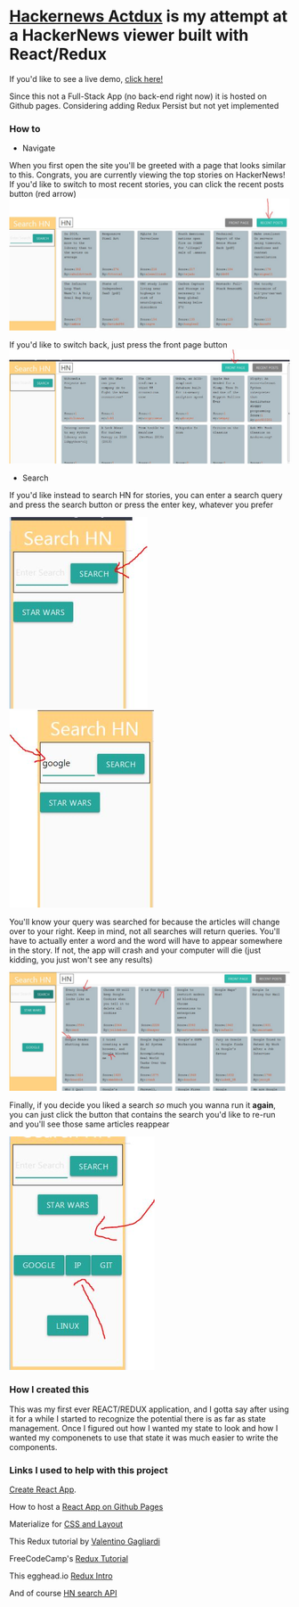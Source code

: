 # [Hackernews Actdux](https://dcoco1890.github.io/hackernews-actdux/) is my attempt at a HackerNews viewer built with React/Redux

If you'd like to see a live demo, [click here!](https://dcoco1890.github.io/hackernews-actdux/)

Since this not a Full-Stack App (no back-end right now) it is hosted on Github pages. Considering adding Redux Persist but not yet implemented  


### How to
* Navigate

When you first open the site you'll be greeted with a page that looks similar to this. Congrats, you are currently viewing the top stories on HackerNews! If you'd like to switch to most recent stories, you can click the recent posts button (red arrow)
![f](hnRM_00.JPG)


If you'd like to switch back, just press the front page button
![front](hnRM_01.JPG)

* Search

If you'd like instead to search HN for stories, you can enter a search query and press the search button or press the enter key, whatever you prefer

![search0](hnRM_02.JPG)
![search1](hnRM_03.JPG)


You'll know your query was searched for because the articles will change over to your right. Keep in mind, not all searches will return queries. You'll have to actually enter a word and the word will have to appear somewhere in the story. If not, the app will crash and your computer will die (just kidding, you just won't see any results) 

![search2](hnRM_04.JPG)

Finally, if you decide you liked a search *so* much you wanna run it **again**, you can just click the button that contains the search you'd like to re-run and you'll see those same articles reappear

![lastsearch](hnRM_05.JPG)


### How I created this

This was my first ever REACT/REDUX application, and I gotta say after using it for a while I started to recognize the potential there is as far as state management. Once I figured out how I wanted my state to look and how I wanted my componenets to use that state it was much easier to write the components.


### Links I used to help with this project

[Create React App](https://github.com/facebook/create-react-app).

How to host a [React App on Github Pages](https://github.com/gitname/react-gh-pages)

Materialize for [CSS and Layout](https://materializecss.com/)

This Redux tutorial by [Valentino Gagliardi](https://www.valentinog.com/blog/redux/)

FreeCodeCamp's [Redux Tutorial](https://www.freecodecamp.org/learn/front-end-libraries/redux/)

This egghead.io [Redux Intro](https://egghead.io/courses/getting-started-with-redux)

And of course [HN search API](https://hn.algolia.com/api)


